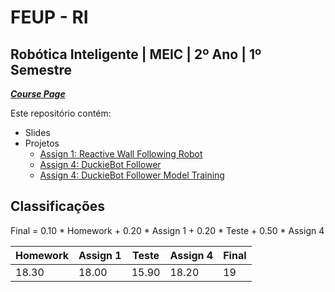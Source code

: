 # FEUP - RI

## Robótica Inteligente | MEIC | 2º Ano | 1º Semestre


[***Course Page***](https://sigarra.up.pt/feup/pt/ucurr_geral.ficha_uc_view?pv_ocorrencia_id=518841)


Este repositório contém:
- Slides
- Projetos
   - [Assign 1: Reactive Wall Following Robot](https://github.com/filipepcampos/feup-ri-reactive-robot)
   - [Assign 4: DuckieBot Follower](https://github.com/filipepcampos/feup-ri-assign4)
   - [Assign 4: DuckieBot Follower Model Training](https://github.com/filipepcampos/feup-ri-assign4-model)

## Classificações

Final = 0.10 * Homework + 0.20 * Assign 1 + 0.20 * Teste + 0.50 * Assign 4

| Homework | Assign 1 | Teste | Assign 4 | Final
|---|---|---|---|---
| 18.30 | 18.00 | 15.90 | 18.20 | 19
